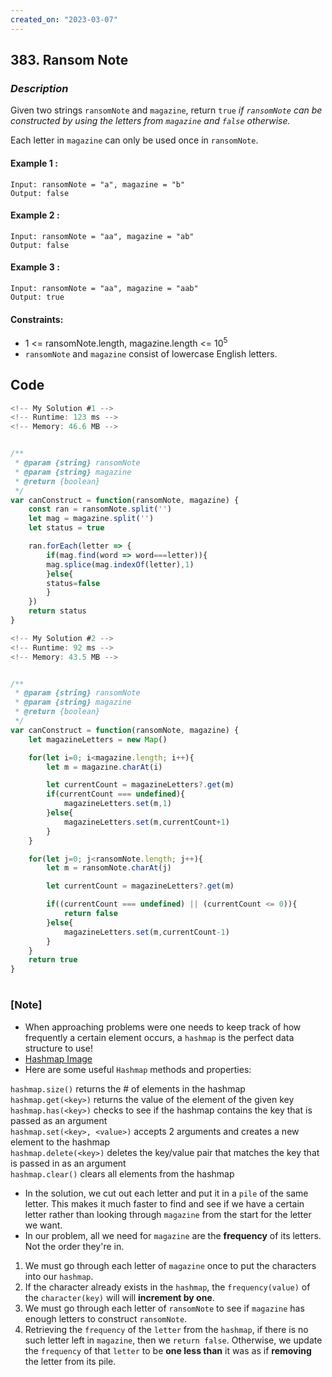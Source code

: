 ```yaml
---
created_on: "2023-03-07"
---
```


## 383. Ransom Note


### _Description_

Given two strings `ransomNote` and `magazine`, return `true` <i>if `ransomNote` can be constructed by using the letters from `magazine` and `false` otherwise.</i>

Each letter in `magazine` can only be used once in `ransomNote`.


#### Example 1 :
```
Input: ransomNote = "a", magazine = "b"
Output: false
```

#### Example 2 :
```
Input: ransomNote = "aa", magazine = "ab"
Output: false
```

#### Example 3 :
```
Input: ransomNote = "aa", magazine = "aab"
Output: true
```

#### Constraints:
- 1 <= ransomNote.length, magazine.length <= 10<sup>5</sup>
- `ransomNote` and `magazine` consist of lowercase English letters.



## Code

```JavaScript
<!-- My Solution #1 -->
<!-- Runtime: 123 ms -->
<!-- Memory: 46.6 MB -->


/**
 * @param {string} ransomNote
 * @param {string} magazine
 * @return {boolean}
 */
var canConstruct = function(ransomNote, magazine) {
    const ran = ransomNote.split('')
    let mag = magazine.split('')
    let status = true

    ran.forEach(letter => {
        if(mag.find(word => word===letter)){
        mag.splice(mag.indexOf(letter),1)
        }else{ 
        status=false
        }
    })
    return status
}

```

```JavaScript
<!-- My Solution #2 -->
<!-- Runtime: 92 ms -->
<!-- Memory: 43.5 MB -->


/**
 * @param {string} ransomNote
 * @param {string} magazine
 * @return {boolean}
 */
var canConstruct = function(ransomNote, magazine) {
    let magazineLetters = new Map()

    for(let i=0; i<magazine.length; i++){
        let m = magazine.charAt(i)

        let currentCount = magazineLetters?.get(m)
        if(currentCount === undefined){
            magazineLetters.set(m,1)
        }else{
            magazineLetters.set(m,currentCount+1)
        }
    }

    for(let j=0; j<ransomNote.length; j++){
        let m = ransomNote.charAt(j)

        let currentCount = magazineLetters?.get(m)

        if((currentCount === undefined) || (currentCount <= 0)){
            return false
        }else{
            magazineLetters.set(m,currentCount-1)
        }
    } 
    return true
}

```

#

### [Note]
- When approaching problems were one needs to keep track of how frequently a certain element occurs, a `hashmap` is the perfect data structure to use!
- [Hashmap Image](https://interview-docs.com/docs/algorithms/images/String/hashmapTheDifference.png)
- Here are some useful `Hashmap` methods and properties:

`hashmap.size()` returns the # of elements in the hashmap \
`hashmap.get(<key>)` returns the value of the element of the given key \
`hashmap.has(<key>)` checks to see if the hashmap contains the key that is passed as an argument \
`hashmap.set(<key>, <value>)` accepts 2 arguments and creates a new element to the hashmap \
`hashmap.delete(<key>)` deletes the key/value pair that matches the key that is passed in as an argument \
`hashmap.clear()` clears all elements from the hashmap

- In the solution, we cut out each letter and put it in a `pile` of the same letter. This makes it much faster to find and see if we have a certain letter rather than looking through `magazine` from the start for the letter we want.
- In our problem, all we need for `magazine` are the <strong>frequency</strong> of its letters. Not the order they're in.

1. We must go through each letter of `magazine` once to put the characters into our `hashmap`.
2. If the character already exists in the `hashmap`, the `frequency(value)` of the `character(key)` will will <strong>increment by one</strong>.
3. We must go through each letter of `ransomNote` to see if `magazine` has enough letters to construct `ransomNote`.
4. Retrieving the `frequency` of the `letter` from the `hashmap`, if there is no such letter left in `magazine`, then we `return false`. Otherwise, we update the `frequency` of that `letter` to be <strong>one less than</strong> it was as if <strong>removing</strong> the letter from its pile.
